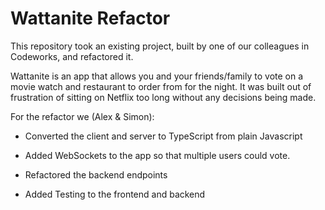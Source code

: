 # Wattanite Refactor

This repository took an existing project, built by one of our colleagues in Codeworks, and refactored it.

Wattanite is an app that allows you and your friends/family to vote on a movie watch and restaurant to order from for the night.
It was built out of frustration of sitting on Netflix too long without any decisions being made.

For the refactor we (Alex & Simon):

- Converted the client and server to TypeScript from plain Javascript

- Added WebSockets to the app so that multiple users could vote.

- Refactored the backend endpoints

- Added Testing to the frontend and backend
